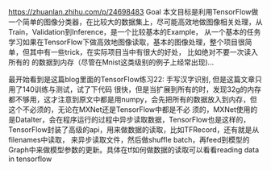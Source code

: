 https://zhuanlan.zhihu.com/p/24698483
Goal
本文目标是利用TensorFlow做一个简单的图像分类器，在比较大的数据集上，尽可能高效地做图像相关处理，从Train，Validation到Inference，是一个比较基本的Example， 从一个基本的任务学习如果在TensorFlow下做高效地图像读取，基本的图像处理，整个项目很简单，但其中有一些trick，在实际项目当中有很大的好处， 比如绝对不要一次读入所有的 的数据到内存（尽管在Mnist这类级别的例子上经常出现)…

最开始看到是这篇blog里面的TensorFlow练习22: 手写汉字识别, 但是这篇文章只用了140训练与测试，试了下代码 很快，但是当扩展到所有的时，发现32g的内存都不够用，这才注意到原文中都是用numpy，会先把所有的数据放入到内存，但这个不必须的，无论在MXNet还是TensorFlow中都是不必 须的，MXNet使用的是DataIter，会在程序运行的过程中异步读取数据，TensorFlow也是这样的，TensorFlow封装了高级的api，用来做数据的读取，比如TFRecord，还有就是从filenames中读取， 来异步读取文件，然后做shuffle batch，再feed到模型的Graph中来做模型参数的更新。具体在tf如何做数据的读取可以看看reading data in tensorflow